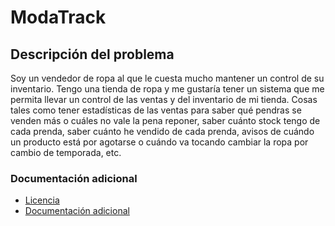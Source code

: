# ModaTrack

## Descripción del problema

Soy un vendedor de ropa al que le cuesta mucho mantener un control de su inventario. Tengo una tienda de ropa y me gustaría tener un sistema que me permita llevar un control de las ventas y del inventario de mi tienda. Cosas tales como tener estadísticas de las ventas para saber qué pendras se venden más o cuáles no vale la pena reponer, saber cuánto stock tengo de cada prenda, saber cuánto he vendido de cada prenda, avisos de cuándo un producto está por agotarse o cuándo va tocando cambiar la ropa por cambio de temporada, etc.

### Documentación adicional

- [Licencia](LICENSE)
- [Documentación adicional](documentacion_adicional)